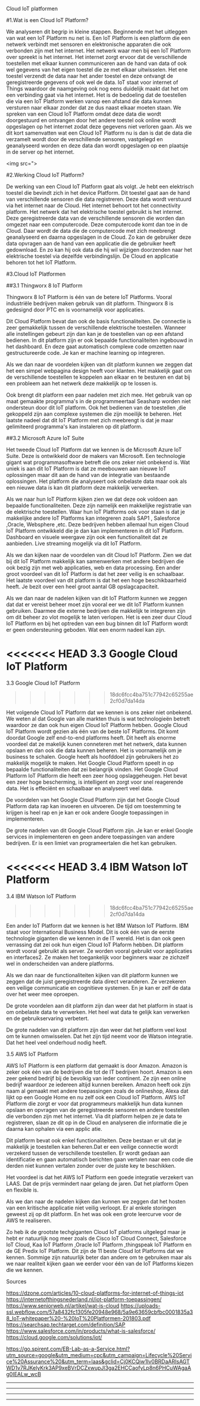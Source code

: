 Cloud IoT platformen

#1.Wat is een Cloud IoT Platform?

We analyseren dit begrip in kleine stappen. Beginnende met het uitleggen van wat een IoT Platform nu net is. Een IoT Platform is een platform die een netwerk verbindt met sensoren en elektronische apparaten die ook verbonden zijn met het internet. Het netwerk waar men bij een IoT Platform over spreekt is het internet. Het internet zorgt ervoor dat de verschillende toestellen met elkaar kunnen communiceren aan de hand van data of ook wel gegevens van het eigen toestel die ze met elkaar uitwisselen. Het ene toestel verzendt de data naar het ander toestel en deze ontvangt de geregistreerde gegevens of ook wel de data. IoT staat voor internet of Things waardoor de naamgeving ook nog eens duidelijk maakt dat het om een verbinding gaat via het internet. Het is de bedoeling dat de toestellen die via een IoT Platform werken vanop een afstand die data kunnen versturen naar elkaar zonder dat ze dus naast elkaar moeten staan. We spreken van een Cloud IoT Platform omdat deze data die wordt doorgestuurd en ontvangen door het andere toestel ook online wordt opgeslagen op het internet zodat deze gegevens niet verloren gaan. Als we dit kort samenvatten wat een Cloud IoT Platform nu is dan is dat de data die verzamelt wordt door de verschillende sensoren, vastgelegd en geanalyseerd worden en deze data dan wordt opgeslagen op een plaatsje in de server op het internet. 

<img src=">

#2.Werking Cloud IoT Platform?

De werking van een Cloud IoT Platform gaat als volgt. Je hebt een elektrisch toestel die bevindt zich in het device Platform. Dit toestel gaat aan de hand van verschillende sensoren die data registreren. Deze data wordt verstuurd via het internet naar de Cloud. Het internet behoort tot het connectivity platform. Het netwerk dat het elektrische toestel gebruikt is het internet. Deze geregistreerde data van de verschillende sensoren die worden dan omgezet naar een computercode. Deze computercode komt dan toe in de Cloud. Daar wordt de data die de computercode met zich meebrengt geanalyseerd en daarna opgeslagen in de Cloud. Zo kan de gebruiker deze data opvragen aan de hand van een applicatie die de gebruiker heeft gedownload. En zo kan hij ook data die hij wil wijzigen doorzenden naar het elektrische toestel via dezelfde verbindingslijn. De Cloud en applicatie behoren tot het IoT Platform. 


#3.Cloud IoT Platformen

##3.1 Thingworx 8 IoT Platform

Thingworx 8 IoT Platform is één van de betere IoT Platforms. Vooral industriële bedrijven maken gebruik van dit platform. 
Thingworx 8 is gedesignd door PTC en is voornamelijk voor applicaties. 

Dit Cloud Platform bevat dan ook de basis functionaliteiten. De connectie is zeer gemakkelijk tussen de verschillende elektrische toestellen. Wanneer alle instellingen gebeurt zijn dan kan je de toestellen van op een afstand bedienen. In dit platform zijn er ook bepaalde functionaliteiten ingebouwd in het dashboard. En deze gaat automatisch complexe code omzetten naar gestructureerde code. Je kan er machine learning op integreren.



Als we dan naar de voordelen kijken van dit platform kunnen we zeggen dat het een simpel webpagina design heeft voor klanten. Het makkelijk gaat om de verschillende toestellen te koppelen aan elkaar en te besturen en dat bij een probleem aan het netwerk deze makkelijk op te lossen is.

Ook brengt dit platform een paar nadelen met zich mee. Het gebruik van op maat gemaakte programma's in de programmeertaal Seasharp worden niet ondersteun door dit IoT platform. Ook het bedienen van de toestellen ,die gekoppeld zijn aan complexe systemen die zijn moeilijk te beheren. Het laatste nadeel dat dit IoT Platform met zich meebrengt is dat je maar gelimiteerd programma's kan instaleren op dit platform.

##3.2 Microsoft Azure IoT Suite

Het tweede Cloud IoT Platform dat we kennen is de Microsoft Azure IoT Suite. Deze is ontwikkeld door de makers van Microsoft. Een technologie gigant wat programmasoftware betreft die ons zeker niet onbekend is. Wat uniek is aan dit IoT Platform is dat ze meebouwen aan nieuwe IoT oplossingen maar dit aan de hand van de integratie van bestaande oplossingen. Het platform die analyseert ook onbelaste data maar ook als een nieuwe data is kan dit platform deze makkelijk verwerken. 

Als we naar hun IoT Platform kijken zien we dat deze ook voldoen aan bepaalde functionaliteiten. Deze zijn namelijk een makkelijke registratie van de elektrische toestellen. Waar hun IoT Platforms ook voor staan is dat je makkelijke andere IoT Platforms kan integreren zoals SAP1 , Salesforce ,Oracle, Websphere ,etc. Deze bedrijven hebben allemaal hun eigen Cloud IoT Platform ontwikkeld die je dan kan implementeren in dit IoT Platform. Dashboard en visuele weergave zijn ook een functionaliteit dat ze aanbieden. Live streaming mogelijk via dit IoT Platform. 


Als we dan kijken naar de voordelen van dit Cloud IoT Platform. Zien we dat bij dit IoT Platform makkelijk kan samenwerken met andere bedrijven die ook bezig zijn met web applicaties, web en data processing. Een ander groot voordeel van dit IoT Platform is dat het zeer veilig is en schaalbaar. Het laatste voordeel van dit platform is dat het een hoge beschikbaarheid heeft. Je bezit over een heel groot aantal GB opslagcapaciteit. 

Als we dan naar de nadelen kijken van dit IoT Platform kunnen we zeggen dat dat er vereist beheer moet zijn vooral eer we dit IoT Platform kunnen gebruiken. Daarmee die externe bedrijven die makkelijk te integreren zijn om dit beheer zo vlot mogelijk te laten verlopen. Het is een zeer duur Cloud IoT Platform en bij het optreden van een bug binnen dit IoT Platform wordt er geen ondersteuning geboden. Wat een enorm nadeel kan zijn. 

<<<<<<< HEAD
3.3 Google Cloud IoT Platform
=======
3.3 Google Cloud IoT Platform
>>>>>>> 18dc6fcc4ba751c77942c65255ae2cf0d7da14da

Het volgende Cloud IoT Platform dat we kennen is ons zeker niet onbekend. We weten al dat Google van alle markten thuis is wat technologieën betreft waardoor ze dan ook hun eigen Cloud IoT Platform hebben. Google Cloud IoT Platform wordt gezien als één van de beste IoT Platforms. Dit komt doordat Google zelf end-to-end platforms heeft. Dit heeft als enorme voordeel dat ze makelijk kunen conneteren met het netwerk,  data kunnen opslaan en dan ook die data kunnen beheren. Het is voornamelijk om je business te schalen. Google heeft als hoofddoel zijn gebruikers het zo makkelijk mogelijk te maken. Het Google Cloud Platform speelt in op bepaalde functionaliteiten dat zei belangrijk vinden. Het Google Cloud Platform IoT Platform die heeft een zeer hoog opslaggeheugen. Het bevat een zeer hoge bescherming, is intelligent en zorgt voor snel reagerende data. Het is effeciënt en schaalbaar en analyseert veel data. 

De voordelen van het Google Cloud Platform zijn dat het Google Cloud Platform data rap kan invoeren en uitvoeren. De tijd om toestemming te krijgen is heel rap en je kan er  ook andere Google toepassingen in implementeren.

De grote nadelen van dit Google Cloud Platform zijn. Je kan er enkel Google services in implementeren en geen andere toepassingen van andere bedrijven. Er is een limiet van programeertalen die het kan gebruiken. 

<<<<<<< HEAD
3.4 IBM Watson IoT Platform
=======
3.4 IBM Watson IoT Platform
>>>>>>> 18dc6fcc4ba751c77942c65255ae2cf0d7da14da

Een ander IoT Platform dat we kennen is het IBM Watson IoT Platform. IBM staat voor International Business Model. Dit is ook één van de eerste technologie giganten die we kennen in de IT wereld. Het is dan ook geen verrassing dat zei ook hun eigen Cloud IoT Plaform hebben. Dit platform wordt vooral gebruikt als server. Ze worden vooral gebruikt voor applicaties en interfaces2. Ze maken het toegankelijk voor beginners waar ze zichzelf wel in onderscheiden van andere platforms. 

Als we dan naar de functionaliteiten kijken van dit platform kunnen we zeggen dat de juist geregistreerde data direct veranderen. Ze verzekeren een veilige communicatie en cognitieve systemen. En je kan er zelf de data over het weer mee oproepen.



De grote voordelen aan dit platform zijn dan weer dat het platform in staat is om onbelaste data te verwerken. Het heel wat data te gelijk kan verwerken en de gebruikservaring  verbetert. 

De grote nadelen van dit platform zijn dan weer dat het platform veel kost om te kunnen omwisselen. Dat het zijn tijd neemt voor de Watson integratie. Dat het heel veel onderhoud nodig heeft. 

3.5 AWS IoT Platform

AWS IoT Platform is een platform dat gemaakt is door Amazon. Amazon is zeker ook één van de bedrijven die tot de IT bedrijven hoort. Amazon is een zeer gekend bedrijf bij de bevolkig van ieder continent. Ze zijn een online bedrijf waardoor ze iedereen altijd kunnen bereiken. Amazon heeft ook zijn naam al gemaakt met andere toepassingen zoals de onlineshop, Alexa dat lijkt op een Google Home en nu zelf ook een Cloud IoT Platform. AWS IoT Platform die zorgt er voor dat programmeurs makkelijk hun data kunnen opslaan en opvragen van de geregistreerde sensoren en andere toestellen die verbonden zijn met het internet. Via dit platform helpen ze je data te registreren, slaan ze dit op in de Cloud en analyseren die informatie die je daarna kan ophalen via een applic	atie.

Dit platform bevat ook enkel functionaliteiten. Deze bestaan er uit dat je makkelijk je toestellen kan beheren.Dat er een veilige connectie wordt verzekerd tussen de verschillende toestellen. Er wordt gedaan aan identificatie en gaan automatisch berichten gaan vertalen naar een code die derden niet kunnen vertalen zonder over de juiste key te beschikken.


Het voordeel is dat het AWS IoT Platform een goede integratie verzekert van LAAS. Dat de prijs vermindert naar gelang de jaren. Dat het platform Open en flexible is. 

Als we dan naar de nadelen kijken dan kunnen we zeggen dat het hosten van een kritische applicatie niet veilig verloopt. Er al enkele storingen geweest zij op dit platform. En het was ook een grote leercurve voor de AWS te realiseren. 

Zo heb ik de grootste techgiganten Cloud IoT platforms uitgelegd maar je hebt er natuurlijk nog meer zoals de Cisco IoT Cloud Connect, Salesforce IoT Cloud, Kaa IoT Platform ,Oracle IoT Platform ,thingspeak IoT Platform en de GE Predix IoT Platform. Dit zijn de 11 beste Cloud Iot Platforms dat we kennen. Sommige zijn natuurlijk beter dan andere om te gebruiken maar als we naar realiteit kijken gaan we eerder voor één van de IoT Platforms kiezen die we kennen.







Sources

https://dzone.com/articles/10-cloud-platforms-for-internet-of-things-iot
https://internetofthingsnederland.nl/iot-platform-toepassingen/
https://www.seniorweb.nl/artikel/wat-is-cloud
https://uploads-ssl.webflow.com/57a8432fc1305fe20948e968/5a9e63659cbfbc0001835a38_IoT-whitepaper%20-%20IoT%20Platformen-201803.pdf
https://searchsap.techtarget.com/definition/SAP
https://www.salesforce.com/in/products/what-is-salesforce/
https://cloud.google.com/solutions/iot/

https://go.spirent.com/EB-Lab-as-a-Service.html?utm_source=google&utm_medium=cpc&utm_campaign=Lifecycle%20Service%20Assurance%20&utm_term=laas&gclid=Cj0KCQjw1Iv0BRDaARIsAGTWD1v7RJKelyKrk3AP9xeBVrDCZxwupJl3ga2EHCCaofyLp8n6PHCuWAgaAg0IEALw_wcB










---------------

------------------------------------------------------------

---------------

------------------------------------------------------------

